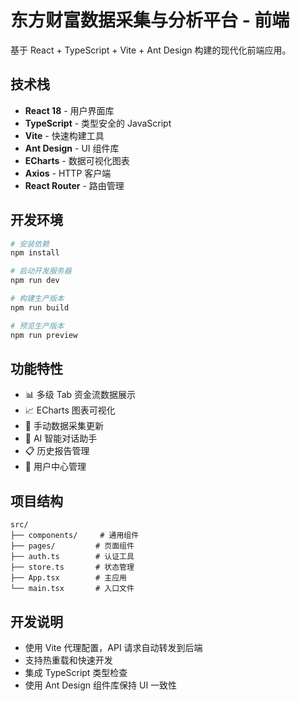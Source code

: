 # 东方财富数据采集与分析平台 - 前端

基于 React + TypeScript + Vite + Ant Design 构建的现代化前端应用。

## 技术栈

- **React 18** - 用户界面库
- **TypeScript** - 类型安全的 JavaScript
- **Vite** - 快速构建工具
- **Ant Design** - UI 组件库
- **ECharts** - 数据可视化图表
- **Axios** - HTTP 客户端
- **React Router** - 路由管理

## 开发环境

```bash
# 安装依赖
npm install

# 启动开发服务器
npm run dev

# 构建生产版本
npm run build

# 预览生产版本
npm run preview
```

## 功能特性

- 📊 多级 Tab 资金流数据展示
- 📈 ECharts 图表可视化
- 🔄 手动数据采集更新
- 💬 AI 智能对话助手
- 📋 历史报告管理
- 👤 用户中心管理

## 项目结构

```
src/
├── components/     # 通用组件
├── pages/         # 页面组件
├── auth.ts        # 认证工具
├── store.ts       # 状态管理
├── App.tsx        # 主应用
└── main.tsx       # 入口文件
```

## 开发说明

- 使用 Vite 代理配置，API 请求自动转发到后端
- 支持热重载和快速开发
- 集成 TypeScript 类型检查
- 使用 Ant Design 组件库保持 UI 一致性
